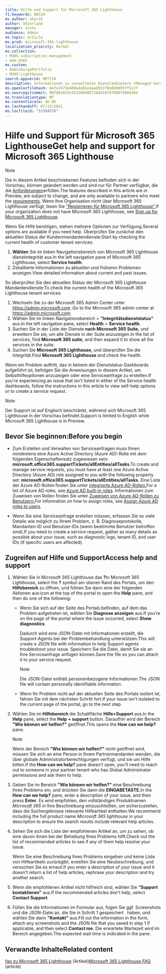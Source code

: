 ```yaml
---
title: Hilfe und Support für Microsoft 365 Lighthouse
f1.keywords: NOCSH
ms.author: sharik
author: SKjerland
manager: scotv
audience: Admin
ms.topic: article
ms.prod: microsoft-365-lighthouse
localization_priority: Normal
ms.collection:
- M365-subscription-management
- Adm_O365
ms.custom:
- AdminSurgePortfolio
- M365-Lighthouse
search.appverid: MET150
description: Informationen zu verwalteten Dienstanbietern (Managed Service Providers, MSPs), die Microsoft 365 Lighthouse verwenden, erfahren Sie, wie Sie Hilfe und Support erhalten.
ms.openlocfilehash: 6efa7475b409a4e81e4aa8551f0e899d95ff5c27
ms.sourcegitcommit: 00f001019c653269d85718d410f970887d904304
ms.translationtype: MT
ms.contentlocale: de-DE
ms.lasthandoff: 07/12/2021
ms.locfileid: "53394570"
---
```

# <a name="get-help-and-support-for-microsoft-365-lighthouse"></a><span data-ttu-id="571df-103">Hilfe und Support für Microsoft 365 Lighthouse</span><span class="sxs-lookup"><span data-stu-id="571df-103">Get help and support for Microsoft 365 Lighthouse</span></span> 

> [!NOTE]
> <span data-ttu-id="571df-104">Die in diesem Artikel beschriebenen Features befinden sich in der Vorschau, können geändert werden und sind nur für Partner verfügbar, die die [Anforderungen](m365-lighthouse-requirements.md)erfüllen.</span><span class="sxs-lookup"><span data-stu-id="571df-104">The features described in this article are in Preview, are subject to change, and are only available to partners who meet the [requirements](m365-lighthouse-requirements.md).</span></span> <span data-ttu-id="571df-105">Wenn Ihre Organisation nicht über Microsoft 365 Lighthouse verfügt, lesen Sie ["Registrieren für Microsoft 365 Lighthouse".](m365-lighthouse-sign-up.md)</span><span class="sxs-lookup"><span data-stu-id="571df-105">If your organization does not have Microsoft 365 Lighthouse, see [Sign up for Microsoft 365 Lighthouse](m365-lighthouse-sign-up.md).</span></span>

<span data-ttu-id="571df-106">Wenn Sie Hilfe benötigen, stehen mehrere Optionen zur Verfügung.</span><span class="sxs-lookup"><span data-stu-id="571df-106">Several options are available if you need help.</span></span> <span data-ttu-id="571df-107">Überprüfen Sie zunächst den aktuellen Status der Kundenmandantendienste:</span><span class="sxs-lookup"><span data-stu-id="571df-107">Start by checking the current health of customer tenant services:</span></span>

1. <span data-ttu-id="571df-108">**Wählen** Sie im linken Navigationsbereich von Microsoft 365 Lighthouse dienstintegrität aus.</span><span class="sxs-lookup"><span data-stu-id="571df-108">In the left navigation pane of Microsoft 365 Lighthouse, select **Service health**.</span></span>
2. <span data-ttu-id="571df-109">Detaillierte Informationen zu aktuellen und früheren Problemen anzeigen.</span><span class="sxs-lookup"><span data-stu-id="571df-109">View detailed information about current and past issues.</span></span>

<span data-ttu-id="571df-110">So überprüfen Sie den aktuellen Status der Microsoft 365 Lighthouse Mandantendienste:</span><span class="sxs-lookup"><span data-stu-id="571df-110">To check the current health of the Microsoft 365 Lighthouse tenant services:</span></span>

1. <span data-ttu-id="571df-111">Wechseln Sie zu der Microsoft 365 Admin Center unter <a href="https://go.microsoft.com/fwlink/p/?linkid=2024339" target="_blank">https://admin.microsoft.com</a> .</span><span class="sxs-lookup"><span data-stu-id="571df-111">Go to the Microsoft 365 admin center at <a href="https://go.microsoft.com/fwlink/p/?linkid=2024339" target="_blank">https://admin.microsoft.com</a>.</span></span>
2. <span data-ttu-id="571df-112">Wählen Sie im linken Navigationsbereich  >  **"Integritätsdienststatus"** aus.</span><span class="sxs-lookup"><span data-stu-id="571df-112">In the left navigation pane, select **Health** > **Service health**.</span></span>
3. <span data-ttu-id="571df-113">Suchen Sie in der Liste der Dienste **nach Microsoft 365 Suite,** und erweitern Sie sie, um alle Dienste in der Suite anzuzeigen.</span><span class="sxs-lookup"><span data-stu-id="571df-113">In the list of services, find **Microsoft 365 suite**, and then expand it to show all the services in the suite.</span></span>
4. <span data-ttu-id="571df-114">Suchen Sie **Microsoft 365 Lighthouse,** und überprüfen Sie die Integrität.</span><span class="sxs-lookup"><span data-stu-id="571df-114">Find **Microsoft 365 Lighthouse** and check the health.</span></span>

<span data-ttu-id="571df-115">Wenn ein Problem auftritt, das in keinem der Dienststatus-Dashboards aufgeführt ist, befolgen Sie die Anweisungen in diesem Artikel, um Selbsthilfeoptionen anzuzeigen oder eine Serviceanfrage zu erstellen.</span><span class="sxs-lookup"><span data-stu-id="571df-115">If you're experiencing an issue that isn't listed in either of the Service health dashboards, follow the instructions in this article to view self-help options or to create a service request.</span></span>

> [!NOTE]
> <span data-ttu-id="571df-116">Der Support ist auf Englisch beschränkt, während sich Microsoft 365 Lighthouse in der Vorschau befindet.</span><span class="sxs-lookup"><span data-stu-id="571df-116">Support is limited to English while Microsoft 365 Lighthouse is in Preview.</span></span>

## <a name="before-you-begin"></a><span data-ttu-id="571df-117">Bevor Sie beginnen:</span><span class="sxs-lookup"><span data-stu-id="571df-117">Before you begin</span></span>

- <span data-ttu-id="571df-118">Zum Erstellen und Verwalten von Serviceanfragen muss Ihnen mindestens eine Azure Active Directory (Azure AD)-Rolle mit dem folgenden Eigenschaftensatz zugewiesen sein: **microsoft.office365.supportTickets/allEntities/allTasks**.</span><span class="sxs-lookup"><span data-stu-id="571df-118">To create and manage service requests, you must have at least one Azure Active Directory (Azure AD) role assigned to you with the following property set: **microsoft.office365.supportTickets/allEntities/allTasks**.</span></span> <span data-ttu-id="571df-119">Eine Liste der Azure AD-Rollen finden Sie unter [integrierte Azure AD-Rollen.](/azure/active-directory/roles/permissions-reference)</span><span class="sxs-lookup"><span data-stu-id="571df-119">For a list of Azure AD roles, see [Azure AD built-in roles](/azure/active-directory/roles/permissions-reference).</span></span> <span data-ttu-id="571df-120">Informationen zum Zuweisen von Rollen finden Sie unter [Zuweisen von Azure AD-Rollen zu Benutzern.](/azure/active-directory/roles/manage-roles-portal)</span><span class="sxs-lookup"><span data-stu-id="571df-120">For information on how to assign roles, see [Assign Azure AD roles to users](/azure/active-directory/roles/manage-roles-portal).</span></span>

- <span data-ttu-id="571df-121">Wenn Sie eine Serviceanfrage erstellen müssen, erfassen Sie so viele Details wie möglich zu Ihrem Problem, z. B. Diagnoseprotokolle, Mandanten-ID und Benutzer-IDs (wenn bestimmte Benutzer betroffen sind).</span><span class="sxs-lookup"><span data-stu-id="571df-121">If you need to create a service request, gather as many details as possible about your issue, such as diagnostic logs, tenant ID, and user IDs (if specific users are affected).</span></span>

## <a name="access-help-and-support"></a><span data-ttu-id="571df-122">Zugreifen auf Hilfe und Support</span><span class="sxs-lookup"><span data-stu-id="571df-122">Access help and support</span></span>

1.  <span data-ttu-id="571df-123">Wählen Sie in Microsoft 365 Lighthouse das **?**</span><span class="sxs-lookup"><span data-stu-id="571df-123">In Microsoft 365 Lighthouse, select the **?**</span></span> <span data-ttu-id="571df-124">symbol am oberen Rand des Portals, um den **Hilfebereich** zu öffnen, und führen Sie dann eine der folgenden Aktionen aus:</span><span class="sxs-lookup"><span data-stu-id="571df-124">icon at the top of the portal to open the **Help** pane, and then do one of the following:</span></span>
    
    -  <span data-ttu-id="571df-125">Wenn Sie sich auf der Seite des Portals befinden, auf dem das Problem aufgetreten ist, wählen Sie **Diagnose anzeigen** aus.</span><span class="sxs-lookup"><span data-stu-id="571df-125">If you're on the page of the portal where the issue occurred, select **Show diagnostics**.</span></span>

        <span data-ttu-id="571df-126">Dadurch wird eine JSON-Datei mit Informationen erstellt, die Support-Agents bei der Problembehandlung unterstützen.</span><span class="sxs-lookup"><span data-stu-id="571df-126">This will create a JSON file with information to help Support agents troubleshoot your issue.</span></span> <span data-ttu-id="571df-127">Speichern Sie die Datei, damit Sie sie an Ihre Serviceanfrage anfügen können.</span><span class="sxs-lookup"><span data-stu-id="571df-127">Save the file so you can attach it to your service request.</span></span>

        > [!NOTE]
        > <span data-ttu-id="571df-128">Die JSON-Datei enthält personenbezogene Informationen.</span><span class="sxs-lookup"><span data-stu-id="571df-128">The JSON file will contain personally identifiable information.</span></span>

    -  <span data-ttu-id="571df-129">Wenn Ihr Problem nicht auf der aktuellen Seite des Portals isoliert ist, fahren Sie mit dem nächsten Schritt fort.</span><span class="sxs-lookup"><span data-stu-id="571df-129">If your issue isn't isolated to the current page of the portal, go to the next step.</span></span>

2.  <span data-ttu-id="571df-130">Wählen Sie im **Hilfebereich** die Schaltfläche **Hilfe+Support** aus.</span><span class="sxs-lookup"><span data-stu-id="571df-130">In the **Help** pane, select the **Help + support** button.</span></span> <span data-ttu-id="571df-131">Daraufhin wird der Bereich **"Wie können wir helfen?"** geöffnet.</span><span class="sxs-lookup"><span data-stu-id="571df-131">This opens the **How can we help?** pane.</span></span>

    > [!NOTE]
    > <span data-ttu-id="571df-132">Wenn der Bereich **"Wie können wir helfen?"** nicht geöffnet wird, müssen Sie sich an eine Person in Ihrem Partnermandanten wenden, die über globale Administratorberechtigungen verfügt, und sie um Hilfe bitten.</span><span class="sxs-lookup"><span data-stu-id="571df-132">If the **How can we help?** pane doesn't open, you'll need to reach out to someone in your partner tenant who has Global Administrator permissions and ask them to help.</span></span>

3.  <span data-ttu-id="571df-133">Geben Sie im Bereich **"Wie können wir helfen?"** eine Beschreibung Ihres Problems ein, und drücken Sie dann die **EINGABETASTE.**</span><span class="sxs-lookup"><span data-stu-id="571df-133">In the **How can we help?** pane, enter a description of your issue, and then press **Enter**.</span></span> <span data-ttu-id="571df-134">Es wird empfohlen, den vollständigen Produktnamen *Microsoft 365 in* Ihre Beschreibung einzuschließen, um sicherzustellen, dass die Suchergebnisse relevante Hilfeartikel enthalten.</span><span class="sxs-lookup"><span data-stu-id="571df-134">We recommend including the full product name *Microsoft 365 lighthouse* in your description to ensure the search results include relevant help articles.</span></span>

4.  <span data-ttu-id="571df-135">Sehen Sie sich die Liste der empfohlenen Artikel an, um zu sehen, ob eine davon ihnen bei der Behebung Ihres Problems hilft.</span><span class="sxs-lookup"><span data-stu-id="571df-135">Check out the list of recommended articles to see if any of them help resolve your issue.</span></span>

    <span data-ttu-id="571df-136">Wenn Sie eine Beschreibung Ihres Problems eingeben und keine Liste von Hilfeartikeln zurückgibt, erstellen Sie eine Neubeschreibung, und versuchen Sie es erneut.</span><span class="sxs-lookup"><span data-stu-id="571df-136">If you enter a description of your issue and it doesn't return a list of help articles, rephrase your description and try another search.</span></span>

5.  <span data-ttu-id="571df-137">Wenn die empfohlenen Artikel nicht hilfreich sind, wählen Sie **"Support kontaktieren"** aus.</span><span class="sxs-lookup"><span data-stu-id="571df-137">If the recommended articles don't help, select **Contact Support**.</span></span>

6.  <span data-ttu-id="571df-138">Füllen Sie die Informationen im Formular aus, fügen Sie ggf. Screenshots und die JSON-Datei an, die Sie in Schritt 1 gespeichert &nbsp; haben, und wählen Sie dann **"Kontakt"** aus.</span><span class="sxs-lookup"><span data-stu-id="571df-138">Fill out the information in the form, attach any screenshots and the JSON file that you saved in step&nbsp;1 if applicable, and then select **Contact me**.</span></span> <span data-ttu-id="571df-139">Die erwartete Wartezeit wird im Bereich angegeben.</span><span class="sxs-lookup"><span data-stu-id="571df-139">The expected wait time is indicated in the pane.</span></span>

## <a name="related-content"></a><span data-ttu-id="571df-140">Verwandte Inhalte</span><span class="sxs-lookup"><span data-stu-id="571df-140">Related content</span></span>

<span data-ttu-id="571df-141">[faq zu Microsoft 365 Lighthouse](m365-lighthouse-faq.yml) (Artikel)</span><span class="sxs-lookup"><span data-stu-id="571df-141">[Microsoft 365 Lighthouse FAQ](m365-lighthouse-faq.yml) (article)</span></span>
